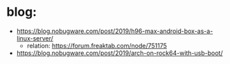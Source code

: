 # blog:
- https://blog.nobugware.com/post/2019/h96-max-android-box-as-a-linux-server/
  - relation: https://forum.freaktab.com/node/751175
- https://blog.nobugware.com/post/2019/arch-on-rock64-with-usb-boot/
